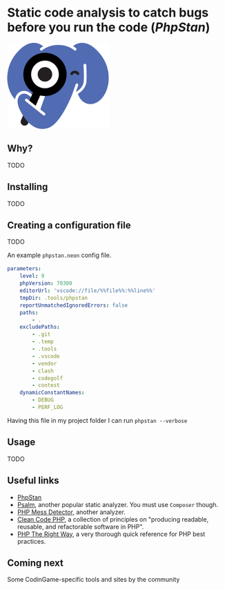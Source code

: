 # Static code analysis to catch bugs before you run the code (_PhpStan_)

![PHPStan logo](../pic/phpstan-logo.png)

## Why?

TODO

## Installing

TODO

## Creating a configuration file

TODO

An example `phpstan.neon` config file.

```yml
parameters:
    level: 9
    phpVersion: 70300
    editorUrl: 'vscode://file/%%file%%:%%line%%'
    tmpDir: .tools/phpstan
    reportUnmatchedIgnoredErrors: false
    paths:
        - .
    excludePaths:
        - .git
        - .temp
        - .tools
        - .vscode
        - vendor
        - clash
        - codegolf
        - contest
    dynamicConstantNames:
        - DEBUG
        - PERF_LOG
```

Having this file in my project folder I can run `phpstan --verbose`

## Usage

TODO

## Useful links

* [PhpStan](https://phpstan.org/)
* [Psalm](https://psalm.dev/), another popular static analyzer. You must use `Composer` though.
* [PHP Mess Detector](https://phpmd.org/), another analyzer.
* [Clean Code PHP](https://github.com/jupeter/clean-code-php), a collection of principles on "producing readable, reusable, and refactorable software in PHP".
* [PHP The Right Way](https://phptherightway.com/), a very thorough quick reference for PHP best practices.

## Coming next

Some CodinGame-specific tools and sites by the community
